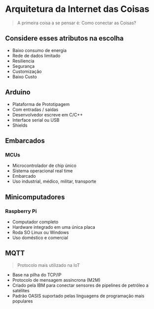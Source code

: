 # Arquitetura da Internet das Coisas

>A primeira coisa a se pensar é: Como conectar as Coisas?

## Considere esses atributos na escolha

 - Baixo consumo de energia
 - Rede de dados limitado
 - Resiliencia
 - Segurança
 - Customização
 - Baixo Custo

 ## Arduino

 - Plataforma de Prototipagem
 - Com entradas / saídas
 - Desenvolvedor escreve em C/C++
 - Interface serial ou USB
 - Shields

## Embarcados
### MCUs
 - Microcontrolador de chip único
 - Sistema operacional real time
 - Embarcado
 - Uso industrial, médico, militar, transporte

## Minicomputadores
### Raspberry Pi
 - Computador completo
 - Hardware integrado em uma única placa
 - Roda SO Linux ou Windows
 - Uso doméstico e comercial

## MQTT
>Protocolo mais utilizado na IoT

 - Base na pilha do TCP/IP
 - Protocolo de mensagem assíncrona (M2M)
 - Criado pela IBM para conectar sensores de pipelines de petróleo a satélites
 - Padrão OASIS suportado pelas linguagens de programação mais populares